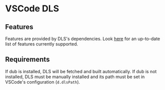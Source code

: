 # VSCode DLS

## Features

Features are provided by DLS's dependencies.
Look [here](https://github.com/LaurentTreguier/dls) for an up-to-date list of features currently supported.

## Requirements

If dub is installed, DLS will be fetched and built automatically.
If dub is not installed, DLS must be manually installed and its path must be set in VSCode's configuration (`d.dlsPath`).

